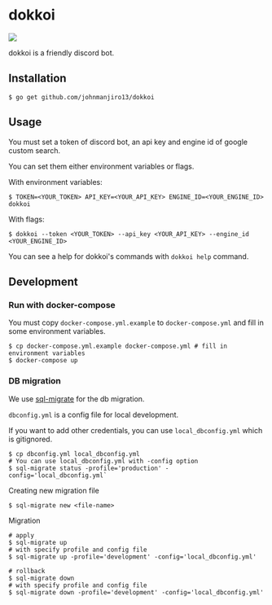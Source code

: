 # dokkoi
![](https://github.com/johnmanjiro13/dokkoi/workflows/test%20and%20build/badge.svg?branch=master)

dokkoi is a friendly discord bot.

## Installation
```
$ go get github.com/johnmanjiro13/dokkoi
```

## Usage
You must set a token of discord bot, an api key and engine id of google custom search.

You can set them either environment variables or flags.

With environment variables:
```
$ TOKEN=<YOUR_TOKEN> API_KEY=<YOUR_API_KEY> ENGINE_ID=<YOUR_ENGINE_ID> dokkoi
```

With flags:
```
$ dokkoi --token <YOUR_TOKEN> --api_key <YOUR_API_KEY> --engine_id <YOUR_ENGINE_ID>
```

You can see a help for dokkoi's commands with `dokkoi help` command.

## Development
### Run with docker-compose
You must copy `docker-compose.yml.example` to `docker-compose.yml` and fill in some environment variables.
```
$ cp docker-compose.yml.example docker-compose.yml # fill in environment variables
$ docker-compose up
```
### DB migration
We use [sql-migrate](https://github.com/rubenv/sql-migrate) for the db migration.

`dbconfig.yml` is a config file for local development.

If you want to add other credentials, you can use `local_dbconfig.yml` which is gitignored.
```
$ cp dbconfig.yml local_dbconfig.yml
# You can use local_dbconfig.yml with -config option
$ sql-migrate status -profile='production' -config='local_dbconfig.yml`
```

Creating new migration file
```
$ sql-migrate new <file-name>
```
Migration
```
# apply
$ sql-migrate up
# with specify profile and config file
$ sql-migrate up -profile='development' -config='local_dbconfig.yml'

# rollback
$ sql-migrate down
# with specify profile and config file
$ sql-migrate down -profile='development' -config='local_dbconfig.yml'
```
